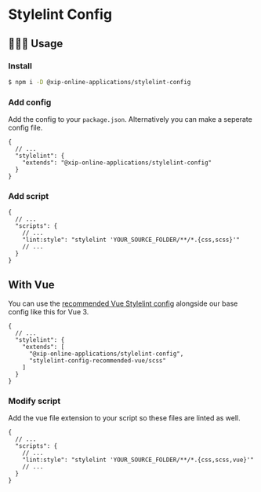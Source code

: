 # Stylelint Config

## 👨🏻‍💻 Usage

### Install

```sh
$ npm i -D @xip-online-applications/stylelint-config
```

### Add config

Add the config to your `package.json`. Alternatively you can make a seperate config file.

```jsonc
{
  // ...
  "stylelint": {
    "extends": "@xip-online-applications/stylelint-config"
  }
}
```

### Add script

```jsonc
{
  // ...
  "scripts": {
    // ...
    "lint:style": "stylelint 'YOUR_SOURCE_FOLDER/**/*.{css,scss}'"
    // ...
  }
}
```

## With Vue

You can use the [recommended Vue Stylelint config](https://github.com/ota-meshi/stylelint-config-recommended-vue) alongside our base config like this for Vue 3.

```jsonc
{
  // ...
  "stylelint": {
    "extends": [
      "@xip-online-applications/stylelint-config",
      "stylelint-config-recommended-vue/scss"
    ]
  }
}
```

### Modify script

Add the vue file extension to your script so these files are linted as well.

```jsonc
{
  // ...
  "scripts": {
    // ...
    "lint:style": "stylelint 'YOUR_SOURCE_FOLDER/**/*.{css,scss,vue}'"
    // ...
  }
}
```

